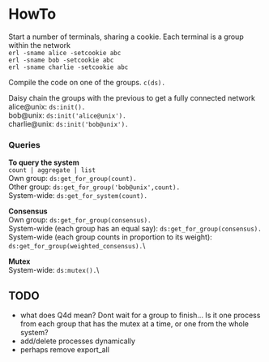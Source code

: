 
# HowTo

Start a number of terminals, sharing a cookie.  Each terminal is a group within the network\
`erl -sname alice -setcookie abc`\
`erl -sname bob -setcookie abc`\
`erl -sname charlie -setcookie abc`

Compile the code on one of the groups.
`c(ds).`

Daisy chain the groups with the previous to get a fully connected network\
alice@unix: `ds:init().`\
bob@unix: `ds:init('alice@unix').`\
charlie@unix: `ds:init('bob@unix').`

### Queries

**To query the system**\
`count | aggregate | list`\
Own group: `ds:get_for_group(count).`\
Other group: `ds:get_for_group('bob@unix',count).`\
System-wide: `ds:get_for_system(count).`

**Consensus**\
Own group: `ds:get_for_group(consensus).`\
System-wide (each group has an equal say): `ds:get_for_group(consensus).`\
System-wide (each group counts in proportion to its weight): `ds:get_for_group(weighted_consensus).`\

**Mutex**\
System-wide: `ds:mutex().`\


## TODO
- what does Q4d mean?  Dont wait for a group to finish... Is it one process from each group that has the mutex at a time, or one from the whole system?
- add/delete processes dynamically
- perhaps remove export_all

